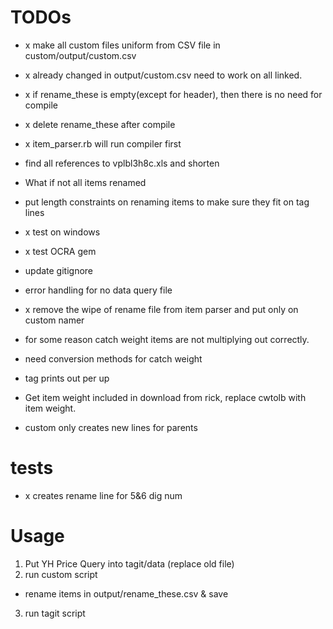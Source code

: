 # TODOs

- x make all custom files uniform from CSV file  in custom/output/custom.csv
- x already changed in output/custom.csv need to work on all linked.
- x if rename_these is empty(except for header), then there is no need for compile
- x delete rename_these after compile
- x item_parser.rb will run compiler first
-  find all references to vplbl3h8c.xls and shorten

- What if not all items renamed
- put length constraints on renaming items to make sure they fit on tag lines

- x test on windows
- x test OCRA gem
- update gitignore

- error handling for no data query file

- x remove the wipe of rename file from item parser and put only on custom namer

- for some reason catch weight items are not multiplying out correctly.
- need conversion methods for catch weight
- tag prints out per up
- Get item weight included in download from rick, replace cwtolb with item weight.


- custom only creates new lines for parents
 # tests
 - x creates rename line for 5&6 dig num

# Usage
1. Put YH Price Query into tagit/data (replace old file)
2. run custom script
  - rename items in output/rename_these.csv & save
3. run tagit script
